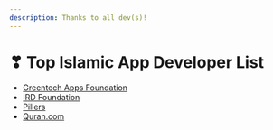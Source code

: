 ```yaml
---
description: Thanks to all dev(s)!
---
```


# ❣ Top Islamic App Developer List

* [Greentech Apps Foundation](https://gtaf.org)
* [IRD Foundation](https://www.facebook.com/ihadis.official/)
* [Pillers](https://www.thepillarsapp.com)
* [Quran.com](https://beta.quran.com/developers)
